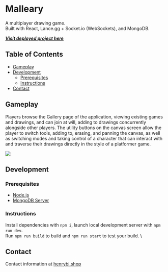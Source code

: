 
# Malleary

A multiplayer drawing game.\
Built with React, Lance.gg + Socket.io (WebSockets), and MongoDB.

__***[Visit deployed project here](malleary.herokuapp.com)***__

## Table of Contents

* [Gameplay](#gameplay)
* [Development](#development)
  * [Prerequisites](#prerequisites)
  * [Instructions](#instructions)
* [Contact](#contact)

## Gameplay

Players browse the Gallery page of the application, viewing existing games and drawings, and can join at will, adding to drawings concurrently alongside other players.
The utility buttons on the canvas screen allow the player to switch tools, adding to, erasing, and panning the canvas, as well as switching modes and taking control of a character that can interact with and traverse their drawings directly in the style of a platformer game.

<img src="https://github.com/rusctzec/portfolio/blob/master/public/assets/media/malleary-demo.gif?raw=true">



## Development

### Prerequisites
  - [Node.js](https://nodejs.org/)
  - [MongoDB Server](https://www.mongodb.com/download)

### Instructions
Install dependencies with `npm i`, launch local development server with `npm run dev`. \
Run `npm run build` to build and `npm run start` to test your build. \

## Contact

Contact information at [henrybi.shop](http://henrybi.shop)

